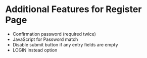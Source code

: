 # Additional Features for Register Page

- Confirmation password (required twice)
- JavaScript for Password match
- Disable submit button if any entry fields are empty
- LOGIN instead option